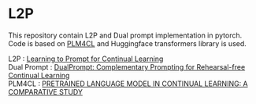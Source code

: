 # L2P
This repository contain L2P and Dual prompt implementation in pytorch.  
Code is based on [PLM4CL](https://github.com/wutong8023/PLM4CL) and Huggingface transformers library is used.  

L2P : [Learning to Prompt for Continual Learning](https://arxiv.org/pdf/2112.08654.pdf)  
Dual Prompt : [DualPrompt: Complementary Prompting for Rehearsal-free Continual Learning](https://arxiv.org/pdf/2204.04799.pdf)  
PLM4CL : [PRETRAINED LANGUAGE MODEL IN CONTINUAL LEARNING: A COMPARATIVE STUDY](https://openreview.net/pdf?id=figzpGMrdD)  